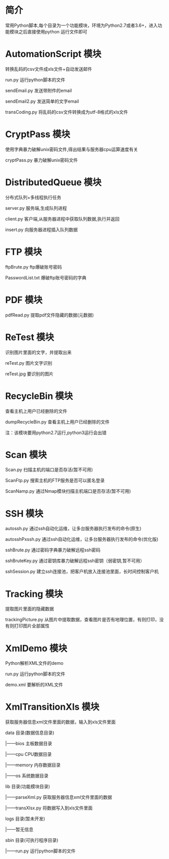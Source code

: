 # 简介
 
常用Python脚本,每个目录为一个功能模块，环境为Python2.7或者3.6+，进入功能模块之后直接使用python 运行文件即可

# AutomationScript 模块

转换乱码的csv文件成xls文件+自动发送邮件

run.py 运行python脚本的文件

sendEmail.py 发送带附件的email

sendEmail2.py 发送简单的文字email

transCoding.py 将乱码的csv文件转换成为utf-8格式的xls文件

# CryptPass 模块

使用字典暴力破解unix密码文件,得出结果与服务器cpu运算速度有关

cryptPass.py 暴力破解unix密码文件

# DistributedQueue 模块

分布式队列+多线程执行任务

server.py 服务端,生成队列进程

client.py 客户端,从服务器进程中获取队列数据,执行并返回

insert.py 向服务器进程插入队列数据

# FTP 模块

ftpBrute.py ftp爆破账号密码

PasswordList.txt 爆破ftp账号密码的字典

# PDF 模块

pdfRead.py 提取pdf文件隐藏的数据(元数据)

# ReTest 模块

识别图片里面的文字，并提取出来

reTest.py 图片文字识别

reTest.jpg 要识别的图片

# RecycleBin 模块

查看主机上用户已经删除的文件

dumpRecycleBin.py 查看主机上用户已经删除的文件

注：该模块要用python2.7运行,python3运行会出错

# Scan 模块

Scan.py 扫描主机的端口是否存活(暂不可用)

ScanFtp.py 搜索主机的FTP服务是否可以匿名登录

ScanNamp.py 通过Nmap模块扫描主机端口是否存活(暂不可用)

# SSH 模块

autossh.py 通过ssh自动化运维，让多台服务器执行发布的命令(原生)

autosshPxssh.py 通过ssh自动化运维，让多台服务器执行发布的命令(优化版)

sshBrute.py 通过密码字典暴力破解远程ssh密码

sshBruteKey.py 通过密钥库暴力破解远程ssh密钥（弱密钥,暂不可用）

sshSession.py 建立ssh连接池，把客户机放入连接池里面，长时间控制客户机

# Tracking 模块

提取图片里面的隐藏数据

trackingPicture.py 从图片中提取数据，查看图片是否有地理位置，有则打印，没有则打印图片全部属性

# XmlDemo 模块

Python解析XML文件的demo

run.py 运行python脚本的文件

demo.xml 要解析的XML文件

# XmlTransitionXls 模块

获取服务器信息xml文件里面的数据，输入到xls文件里面

data 目录(数据信息目录)

|——bios 主板数据目录

|——cpu CPU数据目录

|——memory 内存数据目录

|——os 系统数据目录

lib 目录(功能模块目录)

|——parseXml.py 获取服务器信息xml文件里面的数据

|——transXlsx.py 将数据写入到xls文件里面

logs 目录(暂未开发)

|——暂无信息

sbin 目录(可执行程序目录)

|——run.py 运行python脚本的文件